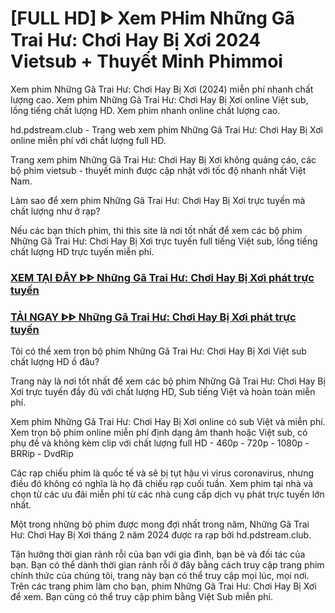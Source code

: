 # [FULL HD] ᐈ Xem PHim Những Gã Trai Hư: Chơi Hay Bị Xơi 2024 Vietsub + Thuyết Minh Phimmoi

Xem phim Những Gã Trai Hư: Chơi Hay Bị Xơi (2024) miễn phí nhanh chất lượng cao. Xem phim Những Gã Trai Hư: Chơi Hay Bị Xơi online Việt sub, lồng tiếng chất lượng HD. Xem phim nhanh online chất lượng cao.

hd.pdstream.club - Trang web xem phim Những Gã Trai Hư: Chơi Hay Bị Xơi online miễn phí với chất lượng full HD.

Trang xem phim Những Gã Trai Hư: Chơi Hay Bị Xơi không quảng cáo, các bộ phim vietsub - thuyết minh được cập nhật với tốc độ nhanh nhất Việt Nam.

Làm sao để xem phim Những Gã Trai Hư: Chơi Hay Bị Xơi trực tuyến mà chất lượng như ở rạp?

Nếu các bạn thích phim, thì this site là nơi tốt nhất để xem các bộ phim Những Gã Trai Hư: Chơi Hay Bị Xơi trực tuyến full tiếng Việt sub, lồng tiếng chất lượng HD trực tuyến miễn phí.


<div class="markdown-heading" dir="auto"><h3 tabindex="-1" class="heading-element" dir="auto"><a href="https://cutt.ly/dejehA9C">XEM TẠI ĐÂY ᐈᐈ Những Gã Trai Hư: Chơi Hay Bị Xơi phát trực tuyến</a></h3></p>

<div class="markdown-heading" dir="auto"><h3 tabindex="-1" class="heading-element" dir="auto"><a href="https://cutt.ly/dejehA9C">TẢI NGAY ᐈᐈ Những Gã Trai Hư: Chơi Hay Bị Xơi phát trực tuyến</a></h3></p>


Tôi có thể xem trọn bộ phim Những Gã Trai Hư: Chơi Hay Bị Xơi Việt sub chất lượng HD ồ đâu?

Trang này là nơi tốt nhất để xem các bộ phim Những Gã Trai Hư: Chơi Hay Bị Xơi trực tuyến đầy đủ với chất lượng HD, Sub tiếng Việt và hoàn toàn miễn phí.

Xem phim Những Gã Trai Hư: Chơi Hay Bị Xơi online có sub Việt và miễn phí. Xem trọn bộ phim online miễn phí định dạng âm thanh hoặc Việt sub, có phụ đề và không kèm clip với chất lượng full HD - 460p - 720p - 1080p - BRRip - DvdRip


Các rạp chiếu phim là quốc tế và sẽ bị tụt hậu vì virus coronavirus, nhưng điều đó không có nghĩa là họ đã chiếu rạp cuối tuần. Xem phim tại nhà và chọn từ các ưu đãi miễn phí từ các nhà cung cấp dịch vụ phát trực tuyến lớn nhất.

Một trong những bộ phim được mong đợi nhất trong năm, Những Gã Trai Hư: Chơi Hay Bị Xơi tháng 2 năm 2024 được ra rạp bởi hd.pdstream.club.

Tận hưởng thời gian rảnh rỗi của bạn với gia đình, bạn bè và đối tác của bạn. Bạn có thể dành thời gian rảnh rỗi ở đây bằng cách truy cập trang phim chính thức của chúng tôi, trang này bạn có thể truy cập mọi lúc, mọi nơi. Trên các trang phim làm cho bạn, phim Những Gã Trai Hư: Chơi Hay Bị Xơi để xem. Bạn cũng có thể truy cập phim bằng Việt Sub miễn phí.
